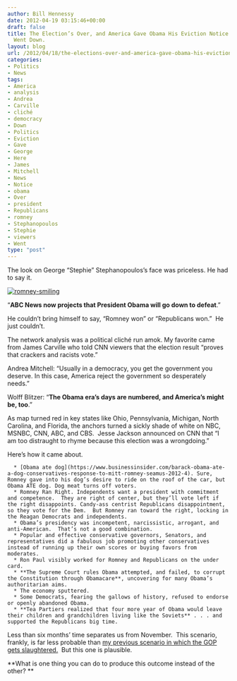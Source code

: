 ```yaml
---
author: Bill Hennessy
date: 2012-04-19 03:15:46+00:00
draft: false
title: The Election’s Over, and America Gave Obama His Eviction Notice. Here’s What
  Went Down.
layout: blog
url: /2012/04/18/the-elections-over-and-america-gave-obama-his-eviction-notice-heres-what-went-down/
categories:
- Politics
- News
tags:
- America
- analysis
- Andrea
- Carville
- cliché
- democracy
- Down
- Politics
- Eviction
- Gave
- George
- Here
- James
- Mitchell
- News
- Notice
- obama
- Over
- president
- Republicans
- romney
- Stephanopoulos
- Stephie
- viewers
- Went
type: "post"
---
```


The look on George “Stephie” Stephanopoulos’s face was priceless. He had to say it.

[![romney-smiling](https://ludicrite.files.wordpress.com/2012/04/romney-smiling_thumb.jpg)
](https://ludicrite.files.wordpress.com/2012/04/romney-smiling.jpg)

“**ABC News now projects that President Obama will go down to defeat**.”

He couldn’t bring himself to say, “Romney won” or “Republicans won.”  He just couldn’t.

The network analysis was a political cliché run amok. My favorite came from James Carville who told CNN viewers that the election result “proves that crackers and racists vote.”

Andrea Mitchell: “Usually in a democracy, you get the government you deserve. In this case, America reject the government so desperately needs.”

Wolff Blitzer: “**The Obama era’s days are numbered, and America’s might be, too**.”

As map turned red in key states like Ohio, Pennsylvania, Michigan, North Carolina, and Florida, the anchors turned a sickly shade of white on NBC, MSNBC, CNN, ABC, and CBS.  Jesse Jackson announced on CNN that “I am too distraught to rhyme because this election was a wrongdoing.”

Here’s how it came about.



	  * [Obama ate dog](https://www.businessinsider.com/barack-obama-ate-a-dog-conservatives-response-to-mitt-romney-seamus-2012-4). Sure, Romney gave into his dog’s desire to ride on the roof of the car, but Obama ATE dog. Dog meat turns off voters.
	  * Romney Ran Right. Independents want a president with commitment and competence.  They are right of center, but they’ll vote left if the right disappoints. Candy-ass centrist Republicans disappointment, so they vote for the Dem.  But Romney ran toward the right, locking in the Reagan Democrats and independents.
	  * Obama’s presidency was incompetent, narcissistic, arrogant, and anti-American.  That’s not a good combination.
	  * Popular and effective conservative governors, Senators, and representatives did a fabulous job promoting other conservatives instead of running up their own scores or buying favors from moderates.
	  * Ron Paul visibly worked for Romney and Republicans on the under card.
	  * **The Supreme Court rules Obama attempted, and failed, to corrupt the Constitution through Obamacare**, uncovering for many Obama’s authoritarian aims.
	  * The economy sputtered.
	  * Some Democrats, fearing the gallows of history, refused to endorse or openly abandoned Obama.
	  * **Tea Partiers realized that four more year of Obama would leave their children and grandchildren living like the Soviets** . . . and supported the Republicans big time.

Less than six months’ time separates us from November.  This scenario, frankly, is far less probable than [my previous scenario in which the GOP gets slaughtered.](https://hennessysview.com/2012/04/15/the-elections-over-and-the-republicans-got-creamed-heres-what-went-wrong/)  But this one is plausible.

**What is one thing you can do to produce this outcome instead of the other? **
